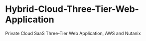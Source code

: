 # Hybrid-Cloud-Three-Tier-Web-Application
Private Cloud SaaS Three-Tier Web Application, AWS and Nutanix
